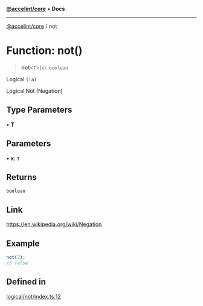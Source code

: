 [**@accelint/core**](../README.md) • **Docs**

***

[@accelint/core](../README.md) / not

# Function: not()

> **not**\<`T`\>(`x`): `boolean`

Logical `(!a)`

Logical Not (Negation)

## Type Parameters

• **T**

## Parameters

• **x**: `T`

## Returns

`boolean`

## Link

https://en.wikipedia.org/wiki/Negation

## Example

```ts
not(2);
// false
```

## Defined in

[logical/not/index.ts:12](https://github.com/gohypergiant/standard-toolkit/blob/258694cea8ed8bbd956b3cf5da47c2c9debcf127/packages/core/src/logical/not/index.ts#L12)
